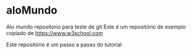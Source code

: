 # aloMundo
Alo mundo repositorio para teste de git
Este é um repositório de exemplo copiado de https://www.w3school.com

Este repositório é um passo a passo do tutorial